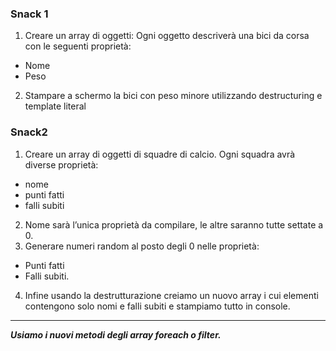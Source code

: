 ### Snack 1
1) Creare un array di oggetti:
Ogni oggetto descriverà una bici da corsa con le seguenti proprietà:
- Nome
- Peso

2) Stampare a schermo la bici con peso minore utilizzando destructuring e template literal

### Snack2
1) Creare un array di oggetti di squadre di calcio. Ogni squadra avrà diverse proprietà: 
- nome
- punti fatti
- falli subiti

2) Nome sarà l’unica proprietà da compilare, le altre saranno tutte settate a 0.
3) Generare numeri random al posto degli 0 nelle proprietà:
- Punti fatti
- Falli subiti.

4) Infine usando la destrutturazione creiamo un nuovo array i cui elementi contengono solo nomi e falli subiti e stampiamo tutto in console.

---
***Usiamo i nuovi metodi degli array foreach o filter.***
